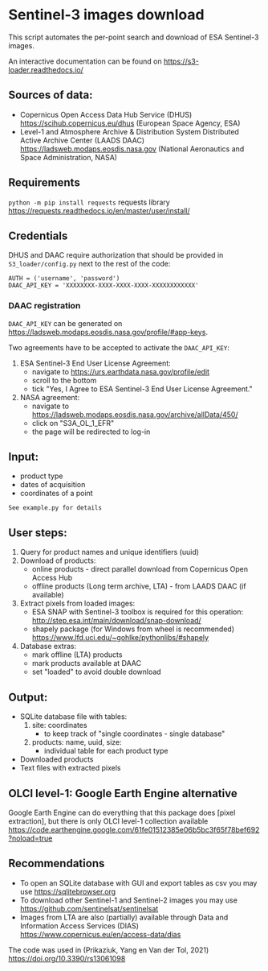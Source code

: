 # Sentinel-3 images download

This script automates the per-point search and download of ESA Sentinel-3 images.

An interactive documentation can be found on https://s3-loader.readthedocs.io/

## Sources of data: 
- Copernicus Open Access Data Hub Service (DHUS) https://scihub.copernicus.eu/dhus (European Space Agency, ESA)
- Level-1 and Atmosphere Archive & Distribution System Distributed Active Archive Center (LAADS DAAC) https://ladsweb.modaps.eosdis.nasa.gov (National Aeronautics and Space Administration, NASA)

## Requirements

```python -m pip install requests``` requests library https://requests.readthedocs.io/en/master/user/install/

## Credentials
DHUS and DAAC require authorization  that should be provided in ``S3_loader/config.py`` next to the rest of the code:
```
AUTH = ('username', 'password')
DAAC_API_KEY = 'XXXXXXXX-XXXX-XXXX-XXXX-XXXXXXXXXXXX'
```
### DAAC registration

``DAAC_API_KEY`` can be generated on https://ladsweb.modaps.eosdis.nasa.gov/profile/#app-keys.

Two agreements have to be accepted to activate the ``DAAC_API_KEY``:

1. ESA Sentinel-3 End User License Agreement:
	- navigate to https://urs.earthdata.nasa.gov/profile/edit
	- scroll to the bottom
	- tick "Yes, I Agree to ESA Sentinel-3 End User License Agreement."
2. NASA agreement:
	- navigate to https://ladsweb.modaps.eosdis.nasa.gov/archive/allData/450/
	- click on "S3A_OL_1_EFR"
	- the page will be redirected to log-in


## Input:
- product type
- dates of acquisition
- coordinates of a point

```See example.py for details```


## User steps:
1. Query for product names and unique identifiers (uuid)
2. Download of products:
	- online products - direct parallel download from Copernicus Open Access Hub
	- offline products (Long term archive, LTA) - from LAADS DAAC (if available)
3. Extract pixels from loaded images:
	- ESA SNAP with Sentinel-3 toolbox is required for this operation: http://step.esa.int/main/download/snap-download/
	- shapely package (for Windows from wheel is recommended) https://www.lfd.uci.edu/~gohlke/pythonlibs/#shapely
4. Database extras:
	- mark offline (LTA) products
	- mark products available at DAAC
	- set "loaded" to avoid double download

## Output:
- SQLite database file with tables:
	1. site: coordinates
		- to keep track of "single coordinates - single database"
	2. products: name, uuid, size:
		- individual table for each product type
- Downloaded products
- Text files with extracted pixels

## OLCI level-1: Google Earth Engine alternative

Google Earth Engine can do everything that this package does [pixel extraction], but there is only OLCI level-1 collection available 
https://code.earthengine.google.com/61fe01512385e06b5bc3f65f78bef692?noload=true

## Recommendations
- To open an SQLite database with GUI and export tables as csv you may use https://sqlitebrowser.org
- To download other Sentinel-1 and Sentinel-2 images you may use https://github.com/sentinelsat/sentinelsat
- Images from LTA are also (partially) available through Data and Information Access Services (DIAS) https://www.copernicus.eu/en/access-data/dias

The code was used in (Prikaziuk, Yang en Van der Tol, 2021) https://doi.org/10.3390/rs13061098



